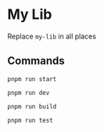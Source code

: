 # My Lib

Replace `my-lib` in all places

## Commands

```
pnpm run start
```

```
pnpm run dev
```

```
pnpm run build
```

```
pnpm run test
```
